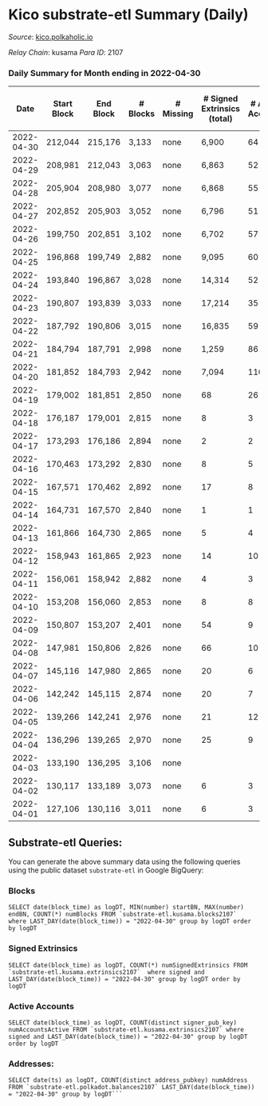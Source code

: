 # Kico substrate-etl Summary (Daily)

_Source_: [kico.polkaholic.io](https://kico.polkaholic.io)

*Relay Chain*: kusama
*Para ID*: 2107



### Daily Summary for Month ending in 2022-04-30


| Date | Start Block | End Block | # Blocks | # Missing | # Signed Extrinsics (total) | # Active Accounts | # Addresses with Balances | # Events | # Transfers | # XCM Transfers In | # XCM Transfers Out |
| ---- | ----------- | --------- | -------- | --------- | --------------------------- | ----------------- | ------------------------- | -------- | ----------- | ------------------ | ------------------- |
| 2022-04-30 | 212,044 | 215,176 | 3,133 | none  | 6,900 | 64 | 26,358 | 50,036 | 384 ($8,433.12) | 7 ($11,234.78) | 4 ($163.85) |
| 2022-04-29 | 208,981 | 212,043 | 3,063 | none  | 6,863 | 52 | 26,356 | 49,387 | 376 ($38,583.93) | 5 ($10,353.03) | 5 ($12,470.07) |
| 2022-04-28 | 205,904 | 208,980 | 3,077 | none  | 6,868 | 55 | 26,353 | 49,611 | 424 ($12,773.36) | 7 ($14,488.43) | 7 ($9,728.97) |
| 2022-04-27 | 202,852 | 205,903 | 3,052 | none  | 6,796 | 51 | 26,351 | 48,852 | 257 ($15,625.28) | 15 ($24,467.66) | 2 ($300.52) |
| 2022-04-26 | 199,750 | 202,851 | 3,102 | none  | 6,702 | 57 |  | 48,840 | 316 ($921.56) | 2 ($572.43) |   |
| 2022-04-25 | 196,868 | 199,749 | 2,882 | none  | 9,095 | 60 | 26,348 | 56,775 | 243 ($203.01) | 4 ($1,606.67) |   |
| 2022-04-24 | 193,840 | 196,867 | 3,028 | none  | 14,314 | 52 | 26,349 | 78,676 | 297 ($4,045.40) | 13 ($4,516.64) | 5 ($1,546.78) |
| 2022-04-23 | 190,807 | 193,839 | 3,033 | none  | 17,214 | 35 |  | 88,346 | 231 ($5,911.58) | 2 ($1,931.31) | 3 ($905.82) |
| 2022-04-22 | 187,792 | 190,806 | 3,015 | none  | 16,835 | 59 | 26,344 | 85,656 | 356 ($2,537.27) | 6 ($880.50) | 4 ($886.88) |
| 2022-04-21 | 184,794 | 187,791 | 2,998 | none  | 1,259 | 86 | 26,334 | 23,707 | 450 ($31,303.66) | 15 ($35,508.72) | 7 ($9,916.33) |
| 2022-04-20 | 181,852 | 184,793 | 2,942 | none  | 7,094 | 110 | 26,326 | 44,252 | 971 ($79,169.83) | 59 ($64,717.31) | 10 ($1,905.33) |
| 2022-04-19 | 179,002 | 181,851 | 2,850 | none  | 68 | 26 | 26,283 | 5,962 | 27  |   |   |
| 2022-04-18 | 176,187 | 179,001 | 2,815 | none  | 8 | 3 | 26,266 | 5,664 |   |   |   |
| 2022-04-17 | 173,293 | 176,186 | 2,894 | none  | 2 | 2 | 26,266 | 5,795 |   |   |   |
| 2022-04-16 | 170,463 | 173,292 | 2,830 | none  | 8 | 5 | 26,266 | 5,697 | 4  |   |   |
| 2022-04-15 | 167,571 | 170,462 | 2,892 | none  | 17 | 8 |  | 5,878 | 3  |   |   |
| 2022-04-14 | 164,731 | 167,570 | 2,840 | none  | 1 | 1 | 26,265 | 5,688 |   |   |   |
| 2022-04-13 | 161,866 | 164,730 | 2,865 | none  | 5 | 4 | 26,265 | 5,750 | 1  |   |   |
| 2022-04-12 | 158,943 | 161,865 | 2,923 | none  | 14 | 10 | 26,265 | 5,894 | 8  |   |   |
| 2022-04-11 | 156,061 | 158,942 | 2,882 | none  | 4 | 3 | 26,265 | 5,785 | 1  |   |   |
| 2022-04-10 | 153,208 | 156,060 | 2,853 | none  | 8 | 8 | 26,265 | 5,937 | 2  |   |   |
| 2022-04-09 | 150,807 | 153,207 | 2,401 | none  | 54 | 9 | 26,265 | 12,374 | 7  |   |   |
| 2022-04-08 | 147,981 | 150,806 | 2,826 | none  | 66 | 10 | 26,264 | 20,505 | 7  |   |   |
| 2022-04-07 | 145,116 | 147,980 | 2,865 | none  | 20 | 6 | 26,263 | 5,818 | 2  |   | 1  |
| 2022-04-06 | 142,242 | 145,115 | 2,874 | none  | 20 | 7 | 26,263 | 5,880 | 5  | 3 ($116.68) | 10 ($93.22) |
| 2022-04-05 | 139,266 | 142,241 | 2,976 | none  | 21 | 12 | 26,260 | 6,027 | 8 ($0.36) |   |   |
| 2022-04-04 | 136,296 | 139,265 | 2,970 | none  | 25 | 9 | 26,259 | 6,123 | 10 ($23.01) | 4 ($942.40) | 11 ($349.53) |
| 2022-04-03 | 133,190 | 136,295 | 3,106 | none  |  |  | 26,256 | 6,214 |   |   |   |
| 2022-04-02 | 130,117 | 133,189 | 3,073 | none  | 6 | 3 | 26,256 | 6,169 |   |   |   |
| 2022-04-01 | 127,106 | 130,116 | 3,011 | none  | 6 | 3 | 26,256 | 6,046 |   |   |   |

## Substrate-etl Queries:
You can generate the above summary data using the following queries using the public dataset `substrate-etl` in Google BigQuery:


### Blocks
```
SELECT date(block_time) as logDT, MIN(number) startBN, MAX(number) endBN, COUNT(*) numBlocks FROM `substrate-etl.kusama.blocks2107`  where LAST_DAY(date(block_time)) = "2022-04-30" group by logDT order by logDT
```


### Signed Extrinsics
```
SELECT date(block_time) as logDT, COUNT(*) numSignedExtrinsics FROM `substrate-etl.kusama.extrinsics2107`  where signed and LAST_DAY(date(block_time)) = "2022-04-30" group by logDT order by logDT
```


### Active Accounts
```
SELECT date(block_time) as logDT, COUNT(distinct signer_pub_key) numAccountsActive FROM `substrate-etl.kusama.extrinsics2107` where signed and LAST_DAY(date(block_time)) = "2022-04-30" group by logDT order by logDT
```


### Addresses:
```
SELECT date(ts) as logDT, COUNT(distinct address_pubkey) numAddress FROM `substrate-etl.polkadot.balances2107` LAST_DAY(date(block_time)) = "2022-04-30" group by logDT```

